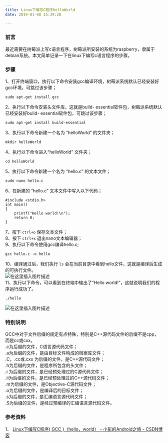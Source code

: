 ```yaml
---
title: Linux下编写C程序helloWorld
date: 2019-01-08 15:39:28

---
```

###  前言

最近需要在树莓派上写c语言程序，树莓派所安装的系统为raspberry，隶属于debian系统。本文简单记录一下在linux下编写c语言程序的步骤。

###  步骤

1、打开终端窗口，执行以下命令安装gcc编译环境，树莓派系统默认已经安装好gcc环境，可跳过该步骤；

    
    
    sudo apt-get install gcc
    

2、执行以下命令安装头文件库，这就是build- essential软件包，树莓派系统默认已经安装好build- essential软件包，可跳过该步骤；

    
    
    sudo apt-get install build-essential
    

3、执行以下命令新建一个名为 “helloWorld” 的文件夹；

    
    
    mkdir helloWorld
    

4、执行以下命令进入“helloWorld” 文件夹；

    
    
    cd helloWorld
    

5、执行以下命令新建一个名为 “hello.c” 的文本文件；

    
    
    sudo nano hello.c
    

6、在新建的 “hello.c” 文本文件中写入以下代码；

    
    
    #include <stdio.h>
    int main()
    {
    	printf("Hello world!\n");
    	return 0;
    }
    

7、按下 ` ctrl+o ` 保存文本文件；  
8、按下 ` ctrl+x ` 退出nano文本编辑器；  
9、执行以下命令使用gcc编译hello.c;

    
    
    gcc hello.c -o hello
    

10、编译通过后，我们执行 ` ls ` 会在当前目录中看到hello文件，这就是编译后生成的可执行文件。  
![在这里插入图片描述](https://img-blog.csdnimg.cn/20190108153630969.png)  
11、执行以下命令，可以看到在终端中输出了”Hello world!”，这就说明我们的程序运行成功了。

    
    
    ./hello
    

![在这里插入图片描述](https://img-blog.csdnimg.cn/20190108153710102.png)

###  特别说明

GCC中对于文件后缀的规定有点特殊，特别是C++源代码文件的后缀不是cpp，而是cc或cxx。  
.c为后缀的文件，C语言源代码文件；  
.a为后缀的文件，是由目标文件构成的档案库文件；  
.C，.cc或.cxx 为后缀的文件，是C++源代码文件；  
.h为后缀的文件，是程序所包含的头文件；  
.i 为后缀的文件，是已经预处理过的C源代码文件；  
.ii为后缀的文件，是已经预处理过的C++源代码文件；  
.m为后缀的文件，是Objective-C源代码文件；  
.o为后缀的文件，是编译后的目标文件；  
.s为后缀的文件，是汇编语言源代码文件；  
.S为后缀的文件，是经过预编译的汇编语言源代码文件。

###  参考资料

1、 [ Linux下编写C程序( GCC )（hello，world） - 小彭的Android之旅 - CSDN博客
](https://blog.csdn.net/geeker_12/article/details/10911275)

